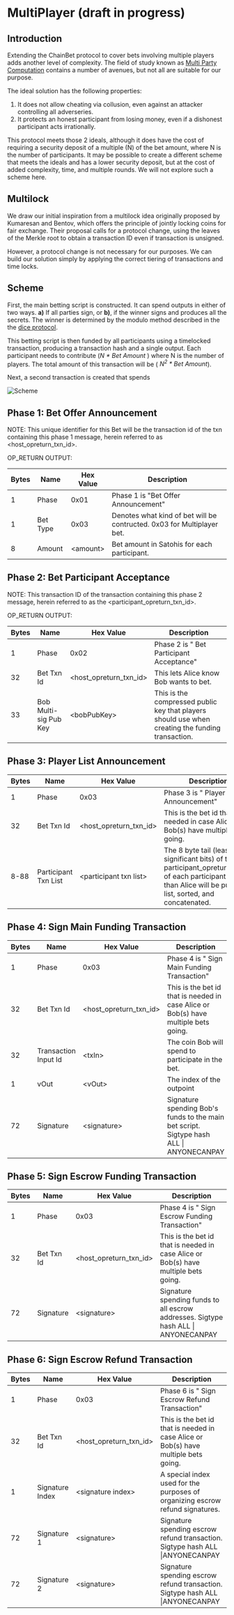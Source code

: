 # MultiPlayer (draft in progress)

## Introduction

Extending the ChainBet protocol to cover bets involving multiple players adds another level of complexity.  The field of study known as [Multi Party Computation](https://en.wikipedia.org/wiki/Secure_multi-party_computation) contains a number of avenues, but not all are suitable for our purpose.

The ideal solution has the following properties:

1. It does not allow cheating via collusion, even against an attacker controlling all adverseries.  
2. It protects an honest participant from losing money, even if a dishonest participant acts irrationally.

This protocol meets those 2 ideals, although it does have the cost of requiring a security deposit of a multiple (N) of the bet amount, where N is the number of participants.  It may be possible to create a different scheme that meets the ideals and has a lower security deposit, but at the cost of added complexity, time, and multiple rounds.  We will not explore such a scheme here.

## Multilock 

We draw our initial inspiration from a multilock idea originally proposed by Kumaresan and Bentov, which offers the principle of  jointly locking coins for fair exchange.  Their proposal calls for a protocol change, using the leaves of the Merkle root to obtain a transaction ID even if transaction is unsigned.  

However, a protocol change is not necessary for our purposes.  We can build our solution simply by applying the correct tiering of transactions and time locks.

## Scheme

First, the main betting script is constructed.  It can spend outputs in either of two ways.  **a)** If all parties sign, or **b)**, if the winner signs and produces all the secrets.  The winner is determined by the modulo method described in the the [dice protocol](https://github.com/fyookball/ChainBet/edit/master/DICE_ROLL.md).  

This betting script is then funded by all participants using a timelocked transaction, producing a transaction hash and a single output.  Each participant needs to contribute (*N \* Bet Amount* ) where N is the number of players.  The total amount of this transaction will be ( *N<sup>2</sup> \* Bet Amount*). 

Next, a second transaction is created that spends 

 
![Scheme](https://raw.githubusercontent.com/fyookball/ChainBet/master/images/multilock-small.png)





## Phase 1: Bet Offer Announcement


NOTE: This unique identifier for this Bet will be the transaction id of the txn containing this phase 1 message, herein referred to as <host_opreturn_txn_id>.

OP_RETURN OUTPUT:

| Bytes       | Name         | Hex Value | Description  |
| ------------- |-------------| -----|-----------------|
| 1      | Phase | 0x01  | Phase 1 is "Bet Offer Announcement" |
| 1     | Bet Type | 0x03 | Denotes what kind of bet will be contructed. 0x03 for Multiplayer bet. |
| 8     | Amount   | \<amount> | Bet amount in Satohis for each participant. |  



## Phase 2: Bet Participant Acceptance
 
NOTE: This transaction ID of the transaction containing this phase 2 message, herein referred to as the <participant_opreturn_txn_id>.

OP_RETURN OUTPUT:

| Bytes       | Name         | Hex Value | Description  |
| ------------- |-------------| -----|-----------------| 
| 1      | Phase | 0x02  | Phase 2 is " Bet Participant Acceptance" |
| 32    | Bet Txn Id |\<host_opreturn_txn_id> | This lets Alice know Bob wants to bet. |
|33    | Bob Multi-sig Pub Key  | \<bobPubKey>| This is the compressed public key that players should use when creating the funding transaction. |

## Phase 3: Player List Announcement


| Bytes       | Name         | Hex Value | Description  |
| ------------- |-------------| -----|-----------------| 
| 1      | Phase | 0x03  | Phase 3 is " Player List Announcement" |
| 32    | Bet Txn Id |\<host_opreturn_txn_id> |This is the bet id that is needed in case Alice or Bob(s) have multiple bets going.| 
| 8-88 | Participant Txn List  | \<participant txn list>| The 8 byte tail (least significant bits) of the participant_opreturn_txn_id of each participant other than Alice will be put into a list, sorted, and concatenated. |


## Phase 4: Sign Main Funding Transaction

| Bytes       | Name         | Hex Value | Description  |
| ------------- |-------------| -----|-----------------| 
| 1      | Phase | 0x03  | Phase 4 is " Sign Main Funding Transaction" |
| 32    | Bet Txn Id |\<host_opreturn_txn_id> |This is the bet id that is needed in case Alice or Bob(s) have multiple bets going.| 
| 32 | Transaction Input Id  | \<txIn>| The coin Bob will spend to participate in the bet. |
| 1  | vOut | \<vOut> | The index of the outpoint |
| 72 | Signature | \<signature> | Signature spending Bob's funds to the main bet script. Sigtype hash ALL \| ANYONECANPAY |


## Phase 5: Sign Escrow Funding Transaction

| Bytes       | Name         | Hex Value | Description  |
| ------------- |-------------| -----|-----------------| 
| 1      | Phase | 0x03  | Phase 4 is " Sign Escrow Funding Transaction" |
| 32    | Bet Txn Id |\<host_opreturn_txn_id> |This is the bet id that is needed in case Alice or Bob(s) have multiple bets going.|  
| 72 | Signature | \<signature> | Signature spending funds to all escrow addresses. Sigtype hash ALL \| ANYONECANPAY  |



## Phase 6: Sign Escrow Refund Transaction


| Bytes       | Name         | Hex Value | Description  |
| ------------- |-------------| -----|-----------------| 
| 1      | Phase | 0x03  | Phase 6 is " Sign Escrow Refund Transaction" |
| 32    | Bet Txn Id |\<host_opreturn_txn_id> |This is the bet id that is needed in case Alice or Bob(s) have multiple bets going.| 
| 1     | Signature Index | \<signature index> | A special index used for the purposes of organizing escrow refund signatures.
| 72 | Signature 1 | \<signature> | Signature spending escrow refund transaction. Sigtype hash ALL \|ANYONECANPAY  |
| 72 | Signature 2 | \<signature> | Signature spending escrow refund transaction. Sigtype hash ALL \|ANYONECANPAY  |

 


